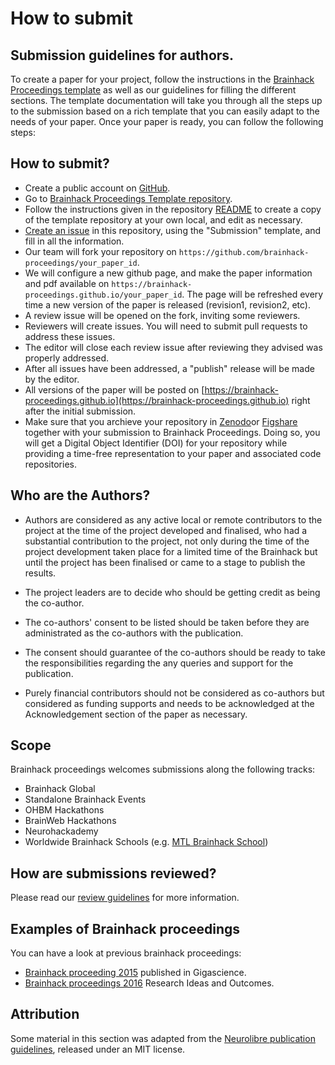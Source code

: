# How to submit

## Submission guidelines for authors.

To create a paper for your project, follow the instructions in the [Brainhack Proceedings template](https://github.com/brainhack-proceedings/template) as well as our guidelines for filling the different sections. The template documentation will take you through all the steps up to the submission based on a rich template that you can easily adapt to the needs of your paper.
Once your paper is ready, you can follow the following steps:

## How to submit?

 - Create a public account on [GitHub](https://github.com/).
 - Go to [Brainhack Proceedings Template repository](https://github.com/brainhack-proceedings/template).
 - Follow the instructions given in the repository [README](https://github.com/brainhack-proceedings/template/blob/master/README.md)
 to create a copy of the template repository at your own local, and edit as necessary.
 - [Create an issue](https://github.com/brainhack-proceedings/submit/issues/new) in this repository, using the "Submission" template, and fill in all the information.
 - Our team will fork your repository on `https://github.com/brainhack-proceedings/your_paper_id`.
 - We will configure a new github page, and make the paper information and pdf available on `https://brainhack-proceedings.github.io/your_paper_id`. The page will be refreshed every time a new version of the paper is released (revision1, revision2, etc).
 - A review issue will be opened on the fork, inviting some reviewers.
 - Reviewers will create issues. You will need to submit pull requests to address these issues.
 - The editor will close each review issue after reviewing they advised was properly addressed.
 - After all issues have been addressed, a "publish" release will be made by the editor.
 - All versions of the paper will be posted on [https://brainhack-proceedings.github.io](https://brainhack-proceedings.github.io) right after the initial submission.
 - Make sure that you archieve your repository in [Zenodo](https://guides.github.com/activities/citable-code/)or [Figshare](https://mozillascience.github.io/code-research-object/) together with your submission to Brainhack Proceedings. Doing so, you will get a Digital Object Identifier (DOI) for your repository while providing a time-free representation to your paper and associated code repositories.

## Who are the Authors?

- Authors are considered as any active local or remote contributors to the project at the time of the project developed and finalised, who had a substantial contribution to the project, not only during the time of the project development taken place for a limited time of the Brainhack but until the project has been finalised or came to a stage to publish the results.

- The project leaders are to decide who should be getting credit as being the co-author.

- The co-authors' consent to be listed should be taken before they are administrated as the co-authors with the publication.

- The consent should guarantee of the co-authors should be ready to take the responsibilities regarding the any queries and support for the publication.

- Purely financial contributors should not be considered as co-authors but considered as funding supports and needs to be acknowledged at the Acknowledgement section of the paper as necessary.

## Scope

Brainhack proceedings welcomes submissions along the following tracks:
 - Brainhack Global
 - Standalone Brainhack Events
 - OHBM Hackathons
 - BrainWeb Hackathons
 - Neurohackademy
 - Worldwide Brainhack Schools (e.g. [MTL Brainhack School](https://school.brainhackmtl.org/register/))

## How are submissions reviewed?

Please read our [review guidelines](REVIEWERS.md) for more information.


## Examples of Brainhack proceedings

You can have a look at previous brainhack proceedings:
 * [Brainhack proceeding 2015](https://gigascience.biomedcentral.com/articles/10.1186/s13742-016-0147-0) published in Gigascience.
 * [Brainhack proceedings 2016](https://riojournal.com/topical_collection/71) Research Ideas and Outcomes.

## Attribution
Some material in this section was adapted from the [Neurolibre publication guidelines](https://docs.neurolibre.com/en/latest/), released under an MIT license.
